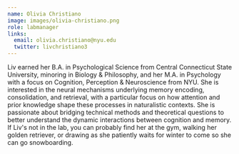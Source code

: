 ```yaml
---
name: Olivia Christiano
image: images/olivia-christiano.png
role: labmanager
links:
  email: olivia.christiano@nyu.edu
  twitter: livchristiano3
---
```



Liv earned her B.A. in Psychological Science from Central Connecticut State University, minoring in Biology & Philosophy, and her M.A. in Psychology with a focus on Cognition, Perception & Neuroscience from NYU. She is interested in the neural mechanisms underlying memory encoding, consolidation, and retrieval, with a particular focus on how attention and prior knowledge shape these processes in naturalistic contexts. She is passionate about bridging technical methods and theoretical questions to better understand the dynamic interactions between cognition and memory. If Liv's not in the lab, you can probably find her at the gym, walking her golden retriever, or drawing as she patiently waits for winter to come so she can go snowboarding. 
